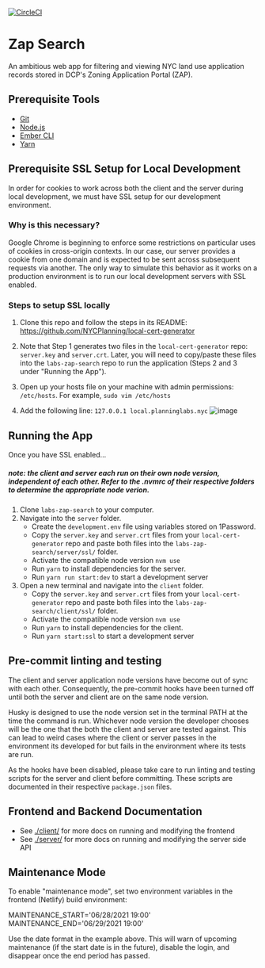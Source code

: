 [![CircleCI](https://circleci.com/gh/NYCPlanning/labs-zap-search/tree/develop.svg?style=svg)](https://circleci.com/gh/NYCPlanning/labs-zap-search/tree/develop)

# Zap Search

An ambitious web app for filtering and viewing NYC land use application records stored in DCP's Zoning Application Portal (ZAP).

## Prerequisite Tools

* [Git](https://git-scm.com/)
* [Node.js](https://nodejs.org/)
* [Ember CLI](https://ember-cli.com/)
* [Yarn](https://yarnpkg.com/)


## Prerequisite SSL Setup for Local Development
In order for cookies to work across both the client and the server during local development, we must have SSL setup for our development environment.

### Why is this necessary?
Google Chrome is beginning to enforce some restrictions on particular uses of cookies in cross-origin contexts. In our case, our server provides a cookie from one domain and is expected to be sent across subsequent requests via another. The only way to simulate this behavior as it works on a production environment is to run our local development servers with SSL enabled.

### Steps to setup SSL locally
1. Clone this repo and follow the steps in its README: https://github.com/NYCPlanning/local-cert-generator

2. Note that Step 1 generates two files in the `local-cert-generator` repo: `server.key` and `server.crt`. Later, you will need to copy/paste these files into the `labs-zap-search` repo to run the application (Steps 2 and 3 under "Running the App").

3. Open up your hosts file on your machine with admin permissions: `/etc/hosts`. For example, `sudo vim /etc/hosts`

4. Add the following line: `127.0.0.1 local.planninglabs.nyc` ![image](https://user-images.githubusercontent.com/3311663/78998629-fc437e00-7b16-11ea-81ef-edb19b4b1d90.png)

## Running the App
Once you have SSL enabled...
##### note: the client and server each run on their own node version, independent of each other. Refer to the .nvmrc of their respective folders to determine the appropriate node verion.
1. Clone `labs-zap-search` to your computer.
2. Navigate into the `server` folder.
    - Create the `development.env` file using variables stored on 1Password.
    - Copy the `server.key` and `server.crt` files from your `local-cert-generator` repo and paste both files into the `labs-zap-search/server/ssl/` folder.
    - Activate the compatible node version `nvm use`
    - Run `yarn` to install dependencies for the server.
    - Run `yarn run start:dev` to start a development server
3. Open a new terminal and navigate into the `client` folder.
    - Copy the `server.key` and `server.crt` files from your `local-cert-generator` repo and paste both files into the `labs-zap-search/client/ssl/` folder.
    - Activate the compatible node version `nvm use`
    - Run `yarn` to install dependencies for the client.
    - Run `yarn start:ssl` to start a development server

## Pre-commit linting and testing
 The client and server application node versions have become out of sync with each other. Consequently, the pre-commit hooks have been turned off until both the server and client are on the same node version.

 Husky is designed to use the node version set in the terminal PATH at the time the command is run. Whichever node version the developer chooses will be the one that the both the client and server are tested against. This can lead to weird cases where the client or server passes in the environment its developed for but fails in the environment where its tests are run.

As the hooks have been disabled, please take care to run linting and testing scripts for the server and client before committing. These scripts are documented in their respective `package.json` files.

## Frontend and Backend Documentation
  - See [./client/](./client/) for more docs on running and modifying the frontend
  - See [./server/](./server/) for more docs on running and modifying the server side API

## Maintenance Mode

To enable "maintenance mode", set two environment variables in the frontend (Netlify) build environment:

MAINTENANCE_START='06/28/2021 19:00'
MAINTENANCE_END='06/29/2021 19:00'

Use the date format in the example above. This will warn of upcoming maintenance (if the start date is in the future), disable
the login, and disappear once the end period has passed.
